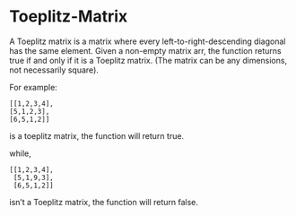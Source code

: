 # Toeplitz-Matrix
A Toeplitz matrix is a matrix where every left-to-right-descending diagonal has the same element.
Given a non-empty matrix arr, the function returns true if and only if it is a Toeplitz matrix.
(The matrix can be any dimensions, not necessarily square).

For example:
```
[[1,2,3,4],
[5,1,2,3],
[6,5,1,2]]
```
is a toeplitz matrix, the function will return true.

while,
```
[[1,2,3,4],
 [5,1,9,3],
 [6,5,1,2]]
 ```
isn’t a Toeplitz matrix, the function will return false.
